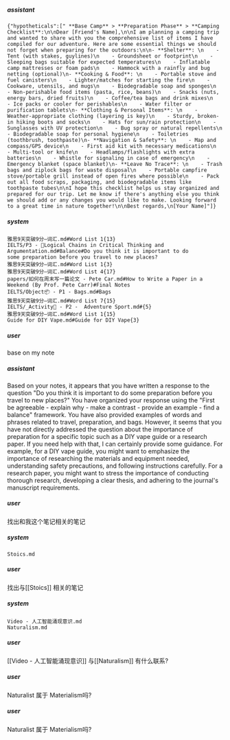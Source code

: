 ##### assistant
```lookup
{"hypotheticals":[" **Base Camp** > **Preparation Phase** > **Camping Checklist**:\n\nDear [Friend's Name],\n\nI am planning a camping trip and wanted to share with you the comprehensive list of items I have compiled for our adventure. Here are some essential things we should not forget when preparing for the outdoors:\n\n- **Shelter**: \n    - Tent (with stakes, guylines)\n    - Groundsheet or footprint\n    - Sleeping bags suitable for expected temperatures\n    - Inflatable camp mattresses or foam pads\n    - Hammock with a rainfly and bug netting (optional)\n- **Cooking & Food**: \n    - Portable stove and fuel canisters\n    - Lighter/matches for starting the fire\n    - Cookware, utensils, and mugs\n    - Biodegradable soap and sponges\n    - Non-perishable food items (pasta, rice, beans)\n    - Snacks (nuts, energy bars, dried fruits)\n    - Coffee/tea bags and drink mixes\n    - Ice packs or cooler for perishables\n    - Water filter or purification tablets\n- **Clothing & Personal Items**: \n    - Weather-appropriate clothing (layering is key)\n    - Sturdy, broken-in hiking boots and socks\n    - Hats for sun/rain protection\n    - Sunglasses with UV protection\n    - Bug spray or natural repellents\n    - Biodegradable soap for personal hygiene\n    - Toiletries (toothbrush, toothpaste)\n- **Navigation & Safety**: \n    - Map and compass/GPS device\n    - First aid kit with necessary medications\n    - Multi-tool or knife\n    - Headlamps/flashlights with extra batteries\n    - Whistle for signaling in case of emergency\n    - Emergency blanket (space blanket)\n- **Leave No Trace**: \n    - Trash bags and ziplock bags for waste disposal\n    - Portable campfire stove/portable grill instead of open fires where possible\n    - Pack out all food scraps, packaging, and biodegradable items like toothpaste tubes\n\nI hope this checklist helps us stay organized and prepared for our trip. Let me know if there's anything else you think we should add or any changes you would like to make. Looking forward to a great time in nature together!\n\nBest regards,\n[Your Name]"]}
```

##### system
```sc-context
雅思9天突破9分—词汇.md#Word List 1{13}
IELTS/P3 - 🔗Logical Chains in Critical Thinking and Argumentation.md#Balance#Do you think it is important to do some preparation before you travel to new places?
雅思9天突破9分—词汇.md#Word List 1{3}
雅思9天突破9分—词汇.md#Word List 4{17}
papers/如何在周末写一篇论文 - Pete Car.md#How to Write a Paper in a Weekend (By Prof. Pete Carr)#Final Notes
IELTS/Object📦 - P1 - Bags.md#Bags
雅思9天突破9分—词汇.md#Word List 7{15}
IELTS/_Activity🎳 - P2 -  Adventure Sport.md#{5}
雅思9天突破9分—词汇.md#Word List 1{15}
Guide for DIY Vape.md#Guide for DIY Vape{3}
```

##### user
base on my note

##### assistant
Based on your notes, it appears that you have written a response to the question "Do you think it is important to do some preparation before you travel to new places?" You have organized your response using the "First be agreeable - explain why - make a contrast - provide an example - find a balance" framework. You have also provided examples of words and phrases related to travel, preparation, and bags. However, it seems that you have not directly addressed the question about the importance of preparation for a specific topic such as a DIY vape guide or a research paper. If you need help with that, I can certainly provide some guidance. For example, for a DIY vape guide, you might want to emphasize the importance of researching the materials and equipment needed, understanding safety precautions, and following instructions carefully. For a research paper, you might want to stress the importance of conducting thorough research, developing a clear thesis, and adhering to the journal's manuscript requirements.

##### user
找出和我这个笔记相关的笔记

##### system
```sc-context
Stoics.md
```

##### user
找出与[[Stoics]] 相关的笔记

##### system
```sc-context
Video - 人工智能涌现意识.md
Naturalism.md
```

##### user
[[Video - 人工智能涌现意识]] 与[[Naturalism]] 有什么联系?

##### user
Naturalist 属于 Materialism吗?

##### user
Naturalist 属于 Materialism吗?